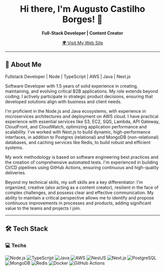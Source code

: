 <h1 align="center">Hi there, I'm Augusto Castilho Borges! 👋</h1>

<p align="center">
  <b>Full-Stack Developer | Content Creator</b>
</p>

<p align="center">
  <a href="https://oaugustoo.com.br/" target="_blank">
    🌍 Visit My Web Site
  </a>
</p>

---

## 🚀 About Me  

Fullstack Developer | Node | TypeScript | AWS | Java | Next.js

Software Developer with 1.5 years of solid experience in creating, maintaining, and evolving critical B2B applications. My role extends beyond coding; I actively participate in strategic product decisions, ensuring that developed solutions align with business and client needs.

I'm proficient in the Node.js and Java ecosystems, with experience in microservices architectures and deployment on AWS cloud. I have practical experience with essential services like S3, EC2, SQS, Lambda, API Gateway, CloudFront, and CloudWatch, optimizing application performance and scalability. I've worked with Next.js to build dynamic, high-performance interfaces, in addition to Postgres (relational) and MongoDB (non-relational) databases, and caching services like Redis, to build robust and efficient systems.

My work methodology is based on software engineering best practices and the creation of comprehensive automated tests. I'm experienced in building CI/CD pipelines using GitHub Actions, ensuring continuous and high-quality deliveries.

Beyond my technical skills, my soft skills are a key differentiator: I'm organized, creative (also acting as a content creator), resilient in the face of complex challenges, and possess clear and effective communication. My ability to maintain a critical perspective allows me to identify and propose continuous improvements in processes and products, adding significant value to the teams and projects I join.

---

## 🛠️ Tech Stack  

### **💻 Techs**  
![Node.js](https://img.shields.io/badge/Node.js-339933?style=for-the-badge&logo=nodedotjs&logoColor=white)
![TypeScript](https://img.shields.io/badge/TypeScript-3178C6?style=for-the-badge&logo=typescript&logoColor=white)
![Java](https://img.shields.io/badge/Java-007396?style=for-the-badge&logo=java&logoColor=white)
![AWS](https://img.shields.io/badge/AWS-232F3E?style=for-the-badge&logo=amazon-aws&logoColor=white)
![NestJS](https://img.shields.io/badge/NestJS-E0234E?style=for-the-badge&logo=nestjs&logoColor=white)
![Next.js](https://img.shields.io/badge/Next.js-000000?style=for-the-badge&logo=nextdotjs&logoColor=white)
![PostgreSQL](https://img.shields.io/badge/PostgreSQL-4169E1?style=for-the-badge&logo=postgresql&logoColor=white)
![MongoDB](https://img.shields.io/badge/MongoDB-47A248?style=for-the-badge&logo=mongodb&logoColor=white)
![Redis](https://img.shields.io/badge/Redis-DC382D?style=for-the-badge&logo=redis&logoColor=white)
![Docker](https://img.shields.io/badge/Docker-2496ED?style=for-the-badge&logo=docker&logoColor=white)
![GitHub Actions](https://img.shields.io/badge/GitHub%20Actions-2088FF?style=for-the-badge&logo=github-actions&logoColor=white)
